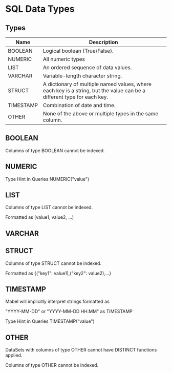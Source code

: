 # SQL Data Types

## Types

Name      | Description
--------- | ------------------------------------------
BOOLEAN   | Logical boolean (True/False).
NUMERIC   | All numeric types
LIST      | An ordered sequence of data values.
VARCHAR   | Variable-length character string.
STRUCT    | A dictionary of multiple named values, where each key is a string, but the value can be a different type for each key.
TIMESTAMP | Combination of date and time.
OTHER     | None of the above or multiple types in the same column. 

## BOOLEAN

Columns of type BOOLEAN cannot be indexed. 

## NUMERIC

Type Hint in Queries NUMERIC("value")

## LIST

Columns of type LIST cannot be indexed.

Formatted as (value1, value2, ...)

## VARCHAR
## STRUCT

Columns of type STRUCT cannot be indexed. 

Formatted as {("key1": value1),("key2": value2),...}

## TIMESTAMP

Mabel will implicitly interpret strings formatted as

"YYYY-MM-DD" or "YYYY-MM-DD HH:MM" as TIMESTAMP

Type Hint in Queries TIMESTAMP("value")

## OTHER

DataSets with columns of type OTHER cannot have DISTINCT functions applied.

Columns of type OTHER cannot be indexed. 
